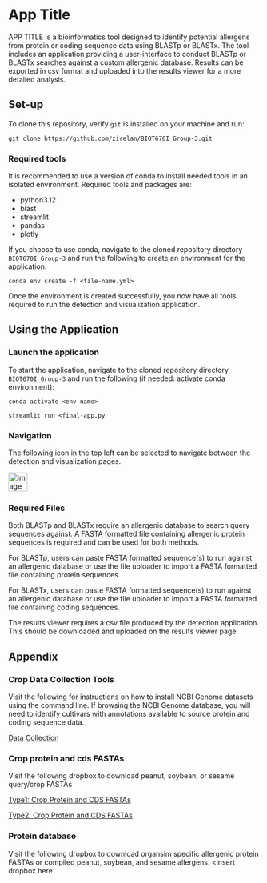 # App Title
APP TITLE is a bioinformatics tool designed to identify potential allergens from protein or coding sequence data using BLASTp or BLASTx. The tool includes an application providing a user-interface to conduct BLASTp or BLASTx searches against a custom allergenic database. Results can be exported in csv format and uploaded into the results viewer for a more detailed analysis.


## Set-up
To clone this repository, verify `git` is installed on your machine and run:

`git clone https://github.com/zirelan/BIOT670I_Group-3.git`

### Required tools
It is recommended to use a version of conda to install needed tools in an isolated environment. Required tools and packages are:
  - python3.12
  - blast
  - streamlit
  - pandas
  - plotly

If you choose to use conda, navigate to the cloned repository directory `BIOT670I_Group-3` and run the following to create an environment for the application:

`conda env create -f <file-name.yml>`

Once the environment is created successfully, you now have all tools required to run the detection and visualization application.


## Using the Application
### Launch the application
To start the application, navigate to the cloned repository directory `BIOT670I_Group-3` and run the following (if needed: activate conda environment):

`conda activate <env-name>`

`streamlit run <final-app.py`


### Navigation
The following icon in the top left can be selected to navigate between the detection and visualization pages.

<img width="38" height="38" alt="image" src="https://github.com/user-attachments/assets/1f9c7275-0706-439b-9d87-ca2f6dfb1ecc" />


### Required Files
Both BLASTp and BLASTx require an allergenic database to search query sequences against. A FASTA formatted file containing allergenic protein sequences is required and can be used for both methods.

For BLASTp, users can paste FASTA formatted sequence(s) to run against an allergenic database or use the file uploader to import a FASTA formatted file containing protein sequences.

For BLASTx, users can paste FASTA formatted sequence(s) to run against an allergenic database or use the file uploader to import a FASTA formatted file containing coding sequences.

The results viewer requires a csv file produced by the detection application. This should be downloaded and uploaded on the results viewer page.


## Appendix

### Crop Data Collection Tools
Visit the following for instructions on how to install NCBI Genome datasets using the command line. If browsing the NCBI Genome database, you will need to identify cultivars with annotations available to source protein and coding sequence data.

[Data Collection](README_data-collection.md)


### Crop protein and cds FASTAs
Visit the following dropbox to download peanut, soybean, or sesame query/crop FASTAs

[Type1: Crop Protein and CDS FASTAs](https://www.dropbox.com/scl/fo/bwcl29pyo41evatbbkpgm/ALsCv_aGQWCRlqEq1wBAut8?rlkey=sclcidm77ryiwx2y14eh2v1n1&st=31ti2znf&dl=0)

[Type2: Crop Protein and CDS FASTAs](https://www.dropbox.com/scl/fo/xylt6z1774zg0zedh2ns0/AE4oXtg07LBp8Ac35QVxt7Y?rlkey=qu3g93llnur4yg3um20r6shua&st=7oqbgv1y&dl=0)


### Protein database
Visit the following dropbox to download organsim specific allergenic protein FASTAs or compiled peanut, soybean, and sesame allergens.
<insert dropbox here
